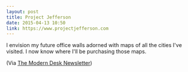 ```yaml
---
layout: post
title: Project Jefferson
date: 2015-04-13 10:50
link: https://www.projectjefferson.com
---
```


I envision my future office walls adorned with maps of all the cities I've visited. I now know where I'll be purchasing those maps. 

(Via [The Modern Desk Newsletter](http://www.themoderndesk.com))